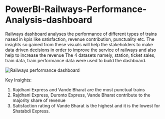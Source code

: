 # PowerBI-Railways-Performance-Analysis-dashboard
Railways dashboard analyses the performance of different types of trains nased in kpis like satisfaction, revenue contribution, punctuality etc. The insights so gained from these visuals will help the stakeholders to make data driven decisions in order to improve the service of railways and also help to increase the revenue
The 4 datasets namely, station, ticket sales, train data, train performance data were used to build the dashboard. 

![Railways performance dashboard](https://github.com/Harikrishnan-Nair/PowerBI-Railways-Performance-Analysis-dashboard/assets/95662379/defe2d21-78b6-4e5b-be26-e5dbe76d4b52)


Key Insights:
1.	Rajdhani Express and Vande Bharat are the most punctual trains
2.	Rajdhani Express, Duronto Express, Vande Bharat contribute to the majority share of revenue
3.	Satisfaction rating of Vande Bharat is the highest and it is the lowest for Shatabdi Express.
